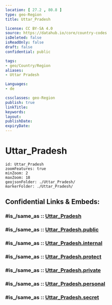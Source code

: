 ```yaml
---
location: [ 27.2 , 80.8 ] 
type: geo-Region
title: Uttar_Pradesh

license: CC BY-SA 4.0
source: https://datahub.io/core/country-codes
isDeleted: false
isReadOnly: false
draft: false
confidential: public

tags:
- geo/Country/Region
aliases:
- Uttar Pradesh

Languages:
- de

cssclasses: geo-Region
publish: true
linkTitle: 
keywords: 
layout: 
publishDate: 
expiryDate: 
---
```


# Uttar_Pradesh

```leaflet
id: Uttar_Pradesh
zoomFeatures: true 
minZoom: 2 
maxZoom: 18
geojsonFolder: ./Uttar_Pradesh/
markerFolder: ./Uttar_Pradesh/
```


## Confidential Links & Embeds: 

### #is_/same_as :: [Uttar_Pradesh](/_Standards/Earth/Continent/Asia/Asia~South/India/States~India/Uttar_Pradesh.md) 

### #is_/same_as :: [Uttar_Pradesh.public](/_public/Earth/Continent/Asia/Asia~South/India/States~India/Uttar_Pradesh.public.md) 

### #is_/same_as :: [Uttar_Pradesh.internal](/_internal/Earth/Continent/Asia/Asia~South/India/States~India/Uttar_Pradesh.internal.md) 

### #is_/same_as :: [Uttar_Pradesh.protect](/_protect/Earth/Continent/Asia/Asia~South/India/States~India/Uttar_Pradesh.protect.md) 

### #is_/same_as :: [Uttar_Pradesh.private](/_private/Earth/Continent/Asia/Asia~South/India/States~India/Uttar_Pradesh.private.md) 

### #is_/same_as :: [Uttar_Pradesh.personal](/_personal/Earth/Continent/Asia/Asia~South/India/States~India/Uttar_Pradesh.personal.md) 

### #is_/same_as :: [Uttar_Pradesh.secret](/_secret/Earth/Continent/Asia/Asia~South/India/States~India/Uttar_Pradesh.secret.md)

